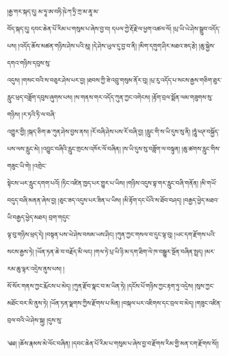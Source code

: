 ﻿  
།རྒྱ་གར་སྐད་དུ། མ་ཧཱ་ཨ་བཧི་ཥེ་ཀ་ཏྲི་ཀྲ་མ་ནཱ་མ་  
བོད་སྐད་དུ། དབང་ཆེན་པོ་རིམ་པ་གསུམ་པ་ཞེས་བྱ་བ། དཔལ་ཀྱེ་རྡོ་རྗེ་ལ་ཕྱག་འཚལ་ལོ། །པྲ་ཡི་ཡེ་ཤེས་སྒྲུབ་འདོད་པས། །འདོད་ཆོས་མཚན་གཉིས་ཤེས་པའི་མུ། །དེ་ཤེས་ཡུལ་དུ་བྱ་བ་ནི། །མིག་དགུག་ཤིར་མཐའ་ཟད་རྩེ། །ཆུ་སྐྱེས་དགའ་གཉིས་དབུས་སུ་  
འདུས། །གསང་བའི་ས་བཅུར་ཤེས་པར་བྱ། །ཐབས་ཀྱི་ཟེ་འབྲུ་གསུམ་ནོར་བུ། །པྲ་རུ་འདོད་པ་སངས་རྒྱས་གཅིག་ཐུར་རླུང་ཕྲད་བཟློག་དབུས་ཞུགས་པས། །ས་གནས་གར་འདོད་ཀུན་ཀྱང་འགེངས། །རྟོག་བྲལ་སྨོན་ལམ་གཟུགས་སུ་གཉིས། །ར་ཏའི་ཏི་ལ་བཞི་  
འགྱུར་གྱི། །སྐད་ཅིག་ཆ་ཀུན་ཤེས་བྱས་ནས། །རོ་བཞི་ཤེས་པས་རོ་བཞི་བྱ། །རླུང་གི་ས་ཡི་དུས་སུ་ནི། །ཧཱུཾ་ཕཊ་བསྐྱོད་པས་ལས་རླུང་མེ། །འབྱུང་བཞིའི་རླུང་གྲངས་འཁོར་ལོ་བཞིན། །ས་ཡི་དུས་སུ་བཟློག་ལ་བསྟུན། །ཆུ་ཚགས་རླུང་གིས་གཟུང་ཡི་གེ། །འགྲེང་  
སྟེངས་ཡར་རླུང་དགག་པའོ། །ཏིང་འཛིན་ཁྱད་པར་གྱུར་པ་ཡིས། །གཉིས་འདུས་བྷ་གར་རླུང་བཞི་གནོན། །མི་གཡོ་བདུད་བཞི་མནན་ཞེས་བྱ། །ཅུང་ཟད་འདུས་པར་ཟིན་པ་ཡིས། །མི་རྟོག་དང་པོའི་ས་ཐོབ་བཤད། །བརྒྱད་ཕྱེད་མཐའ་ཡི་བརྒྱད་ཕྱེད་མཐར། བྲག་གདུང་  
ལྟ་བུ་གཉིས་ཕྲད་དེ། །བསྟན་པས་ཡེ་ཤེས་བསམ་ཡས་ཤིང། །ཀུན་ཀྱང་གསལ་བ་དུང་ལྟ་བུ། །ཡང་དག་རྫོགས་པའི་སངས་རྒྱས་ཏེ། །ཡོན་ཏན་ཆེ་བ་བརྗོད་མི་ལང། །གལ་ཏེ་པྲ་ཡི་ཉི་མ་དག་ཐིག་ལེ་ཁ་བསྒྱུར་སྔོན་བཞིན་སྤྲད། །མར་རམ་ཆུ་ལྟར་འདྲེས་ནུས་པས། །  
སོ་སོར་གནས་ཀྱང་རྨོངས་པ་མེད། །ཀུན་རྫོབ་སྣང་བ་མ་ཡིན་ཏེ། །དངོས་པོ་གཉིས་ཀྱང་རྟག་ཏུ་འདྲེས། །སུས་ཀྱང་མཐོང་བར་མི་ནུས་ཏེ། །ཡོན་ཏན་ལྗགས་ཀྱིས་རྫོགས་པ་མིན། །བསྐལ་པར་འཇིགས་དང་བྲལ་བ་མེད། །གཟུང་འཛིན་བྲལ་བའི་ཡེ་ཤེས་སྐུ། །དུས་སུ་  
  
༄༅། །ཆོས་རྣམས་མེ་ལོང་བཞིན། །དབང་ཆེན་པོ་རིམ་པ་གསུམ་པ་ཞེས་བྱ་བ་རྫོགས་རིམ་གྱི་མན་ངག་རྫོགས་སོ།།  
  
  
